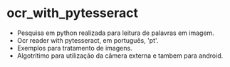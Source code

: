 # ocr_with_pytesseract
- Pesquisa em python realizada para leitura de palavras em imagem.
- Ocr reader with pytesseract, em português, 'pt'.
- Exemplos para tratamento de imagens.
- Algotrítimo para utilização da câmera externa e tambem para android.  
